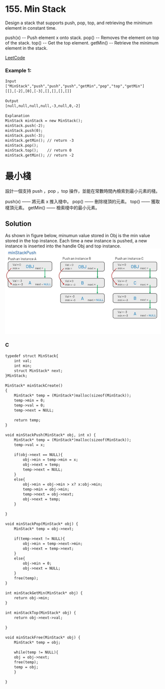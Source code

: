 # 155. Min Stack
Design a stack that supports push, pop, top, and retrieving the minimum element in constant time.

push(x) -- Push element x onto stack.
pop() -- Removes the element on top of the stack.
top() -- Get the top element.
getMin() -- Retrieve the minimum element in the stack.

[LeetCode](https://leetcode.com/problems/min-stack/)  

### Example 1:
```
Input
["MinStack","push","push","push","getMin","pop","top","getMin"]
[[],[-2],[0],[-3],[],[],[],[]]

Output
[null,null,null,null,-3,null,0,-2]

Explanation
MinStack minStack = new MinStack();
minStack.push(-2);
minStack.push(0);
minStack.push(-3);
minStack.getMin(); // return -3
minStack.pop();
minStack.top();    // return 0
minStack.getMin(); // return -2
```

# 最小棧
設計一個支持 push ，pop ，top 操作，並能在常數時間內檢索到最小元素的棧。

push(x) —— 將元素 x 推入棧中。
pop() —— 刪除棧頂的元素。
top() —— 獲取棧頂元素。
getMin() —— 檢索棧中的最小元素。


## Solution  
As shown in figure below, minumun value stored in Obj is the min value stored in the top instance.
Each time a new instance is pushed, a new instance is inserted into the handle Obj and top instance.  
<img src="img/155.JPG" width = "650"/>


### C

```
typedef struct MinStack{
    int val;
    int min;
    struct MinStack* next;
}MinStack;

MinStack* minStackCreate()
{
    MinStack* temp = (MinStack*)malloc(sizeof(MinStack));
    temp->min = 0;
    temp->val = 0;
    temp->next = NULL;

    return temp;
}

void minStackPush(MinStack* obj, int x) {
    MinStack* temp = (MinStack*)malloc(sizeof(MinStack));
    temp->val = x;

    if(obj->next == NULL){
        obj->min = temp->min = x;        
        obj->next = temp;        
        temp->next = NULL;
    }
    else{
        obj->min = obj->min > x? x:obj->min;
        temp->min = obj->min;
        temp->next = obj->next;
        obj->next = temp;           
    }

}

void minStackPop(MinStack* obj) {
    MinStack* temp = obj->next;

    if(temp->next != NULL){
        obj->min = temp->next->min;
        obj->next = temp->next;    
    }
    else{
        obj->min = 0;
        obj->next = NULL;
    }
    free(temp);
}

int minStackGetMin(MinStack* obj) {
    return obj->min;
}

int minStackTop(MinStack* obj) {
    return obj->next->val;

}

void minStackFree(MinStack* obj) {
    MinStack* temp = obj;

    while(temp != NULL){
    obj = obj->next;
    free(temp);
    temp = obj;
    }

}
```


